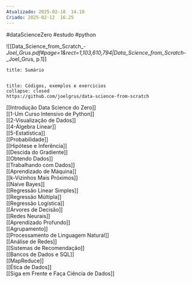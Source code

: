 ```yaml
---
Atualizado: 2025-02-18  14.10
Criado: 2025-02-12  16.25
---
```

#dataScienceZero #estudo #python 

![[Data_Science_from_Scratch_-_Joel_Grus.pdf#page=1&rect=1,103,610,794|Data_Science_from_Scratch_-_Joel_Grus, p.1]]


```ad-summary
title: Sumário


```



```ad-success
title: Códigos, exemplos e exercicios
collapse: closed
https://github.com/joelgrus/data-science-from-scratch

```




[[Introdução Data Science do Zero]]  
[[1-Um Curso Intensivo de Python]]      
[[2-Visualização de Dados]]  
[[4-Álgebra Linear]]  
[[5-Estatística]]  
[[Probabilidade]]  
[[Hipótese e Inferência]]  
[[Descida do Gradiente]]  
[[Obtendo Dados]]  
[[Trabalhando com Dados]]  
[[Aprendizado de Máquina]]  
[[k-Vizinhos Mais Próximos]]  
[[Naive Bayes]]  
[[Regressão Linear Simples]]  
[[Regressão Múltipla]]  
[[Regressão Logística]]  
[[Árvores de Decisão]]  
[[Redes Neurais]]  
[[Aprendizado Profundo]]  
[[Agrupamento]]  
[[Processamento de Linguagem Natural]]  
[[Análise de Redes]]  
[[Sistemas de Recomendação]]  
[[Bancos de Dados e SQL]]  
[[MapReduce]]  
[[Ética de Dados]]  
[[Siga em Frente e Faça Ciência de Dados]]